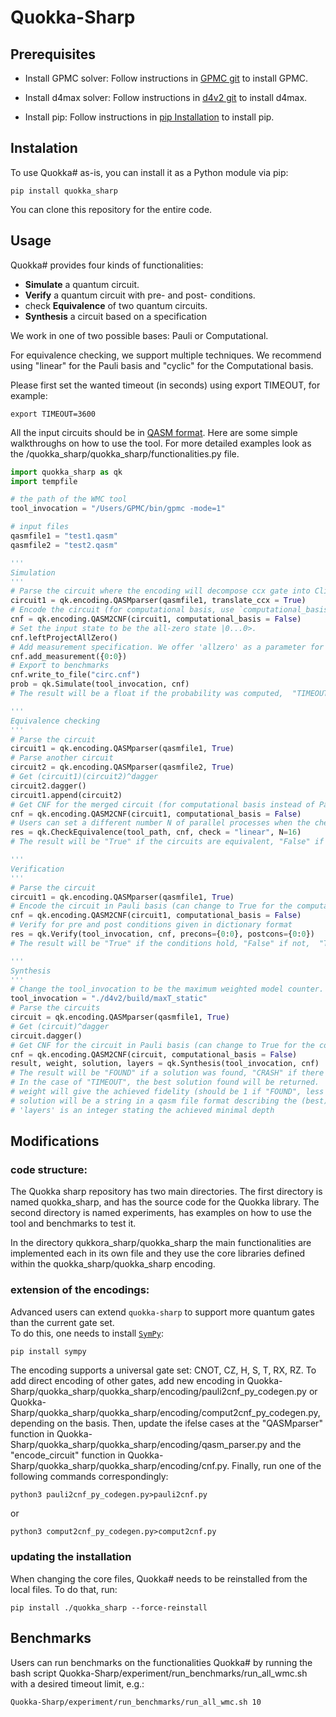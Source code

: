 # Quokka-Sharp
## Prerequisites

- Install GPMC solver: Follow instructions in [GPMC git](https://github.com/System-Verification-Lab/GPMC) to install GPMC.

- Install d4max solver: Follow instructions in [d4v2 git](https://github.com/crillab/d4v2) to install d4max.

- Install pip: Follow instructions in [pip Installation](https://pip.pypa.io/en/stable/installation/) to install pip. 


## Instalation

To use Quokka# as-is, you can install it as a Python module via pip:
```
pip install quokka_sharp
```

You can clone this repository for the entire code.

## Usage

Quokka# provides four kinds of functionalities: 
* **Simulate** a quantum circuit.
* **Verify** a quantum circuit with pre- and post- conditions.
* check **Equivalence** of two quantum circuits.
* **Synthesis** a circuit based on a specification

We work in one of two possible bases: Pauli or Computational.

For equivalence checking, we support multiple techniques. 
We recommend using "linear" for the Pauli basis and "cyclic" for the Computational basis. 

Please first set the wanted timeout (in seconds) using export TIMEOUT, for example:
```
export TIMEOUT=3600
```

All the input circuits should be in [QASM format](https://openqasm.com/).
Here are some simple walkthroughs on how to use the tool. 
For more detailed examples look as the /quokka_sharp/quokka_sharp/functionalities.py file. 

```python
import quokka_sharp as qk
import tempfile

# the path of the WMC tool
tool_invocation = "/Users/GPMC/bin/gpmc -mode=1"

# input files
qasmfile1 = "test1.qasm"
qasmfile2 = "test2.qasm"

'''
Simulation
'''
# Parse the circuit where the encoding will decompose ccx gate into Clifford+T.
circuit1 = qk.encoding.QASMparser(qasmfile1, translate_ccx = True)
# Encode the circuit (for computational basis, use `computational_basis = True`)
cnf = qk.encoding.QASM2CNF(circuit1, computational_basis = False)
# Set the input state to be the all-zero state |0...0>.
cnf.leftProjectAllZero()
# Add measurement specification. We offer 'allzero' as a parameter for a simple way to specify a measure with all-zero state.
cnf.add_measurement({0:0})
# Export to benchmarks
cnf.write_to_file("circ.cnf")
prob = qk.Simulate(tool_invocation, cnf)
# The result will be a float if the probability was computed,  "TIMEOUT" if the tool ran out of time, and  "MEMOUT" if the tool ran out of memory and crashed.

'''
Equivalence checking
'''
# Parse the circuit
circuit1 = qk.encoding.QASMparser(qasmfile1, True)
# Parse another circuit
circuit2 = qk.encoding.QASMparser(qasmfile2, True)
# Get (circuit1)(circuit2)^dagger
circuit2.dagger()
circuit1.append(circuit2)
# Get CNF for the merged circuit (for computational basis instead of Pauli, use `computational_basis = True`)
cnf = qk.encoding.QASM2CNF(circuit1, computational_basis = False)
# Users can set a different number N of parallel processes when the check mode is "linear". For other modes, "N" should be 1.
res = qk.CheckEquivalence(tool_path, cnf, check = "linear", N=16)
# The result will be "True" if the circuits are equivalent, "False" if not,  "TIMEOUT" if the tool ran out of time, and  "MEMOUT" if the tool ran out of memory and crashed.

'''
Verification
'''
# Parse the circuit
circuit1 = qk.encoding.QASMparser(qasmfile1, True)
# Encode the circuit in Pauli basis (can change to True for the computational basis)
cnf = qk.encoding.QASM2CNF(circuit1, computational_basis = False)
# Verify for pre and post conditions given in dictionary format
res = qk.Verify(tool_invocation, cnf, precons={0:0}, postcons={0:0})
# The result will be "True" if the conditions hold, "False" if not,  "TIMEOUT" if the tool ran out of time, and  "MEMOUT" if the tool ran out of memory and crashed.

'''
Synthesis
'''
# Change the tool_invocation to be the maximum weighted model counter.
tool_invocation = "./d4v2/build/maxT_static"
# Parse the circuits
circuit = qk.encoding.QASMparser(qasmfile1, True)
# Get (circuit)^dagger
circuit.dagger()
# Get CNF for the circuit in Pauli basis (can change to True for the computational basis)
cnf = qk.encoding.QASM2CNF(circuit, computational_basis = False)
result, weight, solution, layers = qk.Synthesis(tool_invocation, cnf)
# The result will be "FOUND" if a solution was found, "CRASH" if there was a problem such as an invalid cnf or not enough mem, "ERROR#" if the tool finished with an error, and "TIMEOUT" if the tool ran out of time.
# In the case of "TIMEOUT", the best solution found will be returned.
# weight will give the achieved fidelity (should be 1 if "FOUND", less if "TIMEOUT") of the (best) found circuit.
# solution will be a string in a qasm file format describing the (best) circuit found, achieving the mentioned weight.
# 'layers' is an integer stating the achieved minimal depth
```

## Modifications

### code structure:
The Quokka sharp repository has two main directories. The first directory is named quokka_sharp, and has the source code for the Quokka library. The second directory is named experiments, has examples on how to use the tool and benchmarks to test it.

In the directory qukkora_sharp/quokka_sharp the main functionalities are implemented each in its own file and they use the core libraries defined within the quokka_sharp/quokka_sharp encoding. 



### extension of the encodings:
Advanced users can extend `quokka-sharp` to support more quantum gates than the current gate set.  
To do this, one needs to install [`SymPy`](https://docs.sympy.org/latest/index.html):

```bash
pip install sympy
```
The encoding supports a universal gate set: CNOT, CZ, H, S, T, RX, RZ.
To add direct encoding of other gates, add new encoding in Quokka-Sharp/quokka_sharp/quokka_sharp/encoding/pauli2cnf_py_codegen.py or Quokka-Sharp/quokka_sharp/quokka_sharp/encoding/comput2cnf_py_codegen.py, depending on the basis.
Then, update the ifelse cases at the "QASMparser" function in Quokka-Sharp/quokka_sharp/quokka_sharp/encoding/qasm_parser.py and the "encode_circuit" function in Quokka-Sharp/quokka_sharp/quokka_sharp/encoding/cnf.py.
Finally, run one of the following commands correspondingly:

```
python3 pauli2cnf_py_codegen.py>pauli2cnf.py
```
or
```
python3 comput2cnf_py_codegen.py>comput2cnf.py
```

### updating the installation
When changing the core files, Quokka# needs to be reinstalled from the local files. To do that, run:
```
pip install ./quokka_sharp --force-reinstall 
```

## Benchmarks

Users can run benchmarks on the functionalities Quokka# by running the bash script Quokka-Sharp/experiment/run_benchmarks/run_all_wmc.sh with a desired timeout limit, e.g.:
```
Quokka-Sharp/experiment/run_benchmarks/run_all_wmc.sh 10
```

